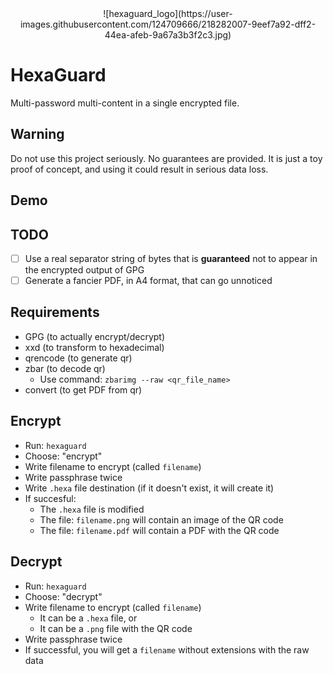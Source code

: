 <div align="center">
![hexaguard_logo](https://user-images.githubusercontent.com/124709666/218282007-9eef7a92-dff2-44ea-afeb-9a67a3b3f2c3.jpg)
</div>

# HexaGuard

Multi-password multi-content in a single encrypted file.
 
## Warning

Do not use this project seriously. No guarantees are provided. It is just a toy proof of concept, and using it could result in serious data loss.

## Demo

## TODO

- [ ] Use a real separator string of bytes that is **guaranteed** not to appear in the encrypted output of GPG
- [ ] Generate a fancier PDF, in A4 format, that can go unnoticed

## Requirements

- GPG (to actually encrypt/decrypt)
- xxd (to transform to hexadecimal)
- qrencode (to generate qr)
- zbar (to decode qr)
  - Use command: `zbarimg --raw <qr_file_name>`
- convert (to get PDF from qr)

## Encrypt

- Run: `hexaguard`
- Choose: "encrypt"
- Write filename to encrypt (called `filename`)
- Write passphrase twice
- Write `.hexa` file destination (if it doesn't exist, it will create it)
- If succesful:
  - The `.hexa` file is modified
  - The file: `filename.png` will contain an image of the QR code
  - The file: `filename.pdf` will contain a PDF with the QR code

## Decrypt

- Run: `hexaguard`
- Choose: "decrypt"
- Write filename to encrypt (called `filename`)
  - It can be a `.hexa` file, or
  - It can be a `.png` file with the QR code
- Write passphrase twice
- If successful, you will get a `filename` without extensions with the raw data